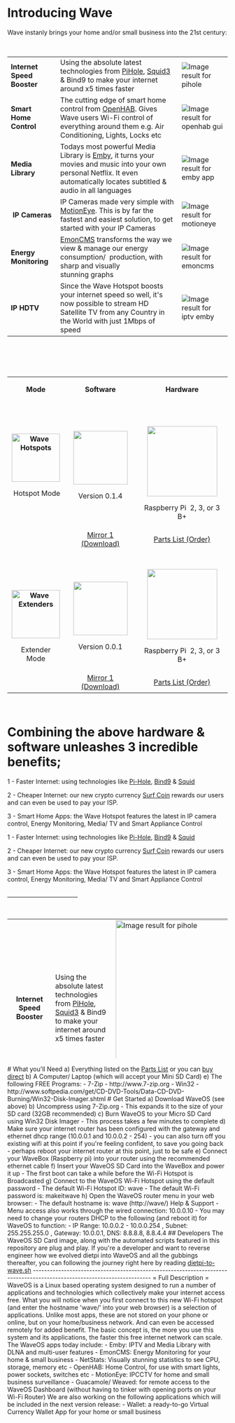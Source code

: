 <h1 id="mcetoc_1cb5rbkj50">Introducing&nbsp;Wave</h1>
<p>Wave&nbsp;instanly&nbsp;brings&nbsp;your home and/or small business into the&nbsp;21st century:</p>
<p>&nbsp;</p>
<table width="553">
  <tbody>
    <tr>
      <td><strong>Internet Speed Booster</strong></td>
      <td>Using the absolute latest technologies from <a href="https://pi-hole.net">PiHole</a>, <a href="https://squidproxy.org">Squid3</a> &amp; Bind9 to make your internet around x5 times faster&nbsp;</td>
      <td><img src="https://i0.wp.com/pi-hole.net/wp-content/uploads/2016/12/dashboard212.png?resize=525%2C336&amp;ssl=1" alt="Image result for pihole" /></td>
    </tr>
    <tr>
      <td><strong>Smart Home Control</strong></td>
      <td>The cutting edge of smart home control from <a href="https://www.openhab.org">OpenHAB</a>. Gives Wave users Wi-Fi control of everything around them e.g. Air Conditioning, Lights, Locks etc</td>
      <td><img src="https://docs.openhab.org/addons/uis/habpanel/doc/images/habpanel_screenshot1.png" alt="Image result for openhab gui" /></td>
    </tr>
    <tr>
      <td><strong>Media Library</strong></td>
      <td>Todays most powerful Media Library is <a href="https://emby.media">Emby</a>, it turns your movies and music into your own personal Netflix. It even automatically locates subtitled &amp; audio in all languages</td>
      <td><img src="https://lh3.googleusercontent.com/HemYqsE8tkSnuLGd7Xil9QTtwpliOHG5-OQN5oYcA8sbWy0SYdZ2LWI9Jchknw4lDvRZmvVkCw=w640-h400-e365" alt="Image result for emby app" /></td>
    </tr>
    <tr>
      <td>&nbsp;<strong>IP Cameras</strong></td>
      <td>IP Cameras made very simple with <a href="https://github.com/ccrisan/motioneye/wiki">MotionEye</a>. This is by far the fastest and easiest solution, to get started with your IP Cameras</td>
      <td><img src="https://iu8cri.altervista.org/wp-content/uploads/2017/09/motioneye_3.png" alt="Image result for motioneye" /></td>
    </tr>
    <tr>
      <td><strong>Energy Monitoring</strong></td>
      <td><a href="https://emoncms.org">EmonCMS</a> transforms the way we view &amp; manage our energy consumption/&nbsp; production, with sharp and visually stunning&nbsp;graphs</td>
      <td><img src="https://emoncms.org/Modules/site/emoncms_front.png" alt="Image result for emoncms" /></td>
    </tr>
    <tr>
      <td><strong>IP HDTV</strong></td>
      <td>Since the Wave Hotspot boosts your internet speed so well, it's now possible to stream HD Satellite TV from any Country in the World with just 1Mbps of speed</td>
      <td><img src="http://i.imgur.com/Y07Lpwp.png" alt="Image result for iptv emby" /></td>
    </tr>
  </tbody>
</table>
<h1 id="mcetoc_1cb5s9gnn5">&nbsp;</h1>
<table>
  <tbody>
    <tr>
      <td style="text-align: center;">
        <p><strong>Mode</strong></p>
      </td>
      <td style="text-align: center;"><strong>Software</strong></td>
      <td style="text-align: center;"><strong>Hardware</strong></td>
    </tr>
    <tr>
      <td style="text-align: center;">
        <p><strong><img src="https://thumb.ibb.co/iKdDZ7/wave_hotspots.png" alt="Wave Hotspots" width="110" height="110" /></strong></p>
        <p><strong>&nbsp;</strong>Hotspot Mode</p>
      </td>
      <td style="text-align: center;">
        <p><img src="https://encrypted-tbn0.gstatic.com/images?q=tbn:ANd9GcSaeH-_N07SOt_mhm31HnhPWPuX_K4Ky7QykZnR5hLGnRkku7Go" alt="" width="124" height="122" /></p>
        <p>Version&nbsp;0.1.4</p>
      </td>
      <td style="text-align: center;">
        <p>&nbsp;</p>
        <p><strong><img src="https://image.ibb.co/fGVAYS/wave_hotspot_0_1_0.png" alt="" width="160" height="160" /></strong></p>
        <p>Raspberry Pi&nbsp; 2, 3, or 3 B+</p>
      </td>
    </tr>
    <tr>
      <td style="text-align: center;">&nbsp;</td>
      <td style="text-align: center;"><a href="https://mega.nz/#!ZKYDGZiI!AhXw3_EXam4vBaWzHyjTHMpd8P4s7ZBJgcuk37s7-ao">Mirror 1 (Download)</a></td>
      <td style="text-align: center;"><a href="https://github.com/unclehowell/WaveOS/blob/master/parts-list.csv">Parts List (Order)</a></td>
    </tr>
    <tr>
      <td style="text-align: center;">&nbsp;</td>
      <td style="text-align: center;">&nbsp;</td>
      <td style="text-align: center;">&nbsp;</td>
    </tr>
    <tr>
      <td style="text-align: center;" rowspan="2">
        <p>&nbsp;</p>
        <p><strong><img src="https://thumb.ibb.co/jAesSS/extenders.png" alt="Wave Extenders" width="110" height="110" /></strong></p>
        <p>Extender Mode</p>
        <p>&nbsp;</p>
      </td>
      <td style="text-align: center;">
        <p><img src="https://encrypted-tbn0.gstatic.com/images?q=tbn:ANd9GcSaeH-_N07SOt_mhm31HnhPWPuX_K4Ky7QykZnR5hLGnRkku7Go" alt="" width="124" height="122" /></p>
        <p>Version&nbsp;0.0.1</p>
      </td>
      <td style="text-align: center;">
        <p><strong><img src="https://image.ibb.co/fGVAYS/wave_hotspot_0_1_0.png" alt="" width="160" height="160" /></strong></p>
        <p>Raspberry Pi&nbsp; 2, 3, or 3 B+</p>
      </td>
    </tr>
    <tr>
      <td style="text-align: center;"><a href="https://mega.nz/#!ZKYDGZiI!AhXw3_EXam4vBaWzHyjTHMpd8P4s7ZBJgcuk37s7-ao">Mirror 1 (Download)</a></td>
      <td style="text-align: center;"><a href="https://github.com/unclehowell/WaveOS/blob/master/parts-list.csv">Parts List (Order)</a></td>
    </tr>
  </tbody>
</table>
<p>&nbsp;</p>
<h1 id="mcetoc_1cb5rbkj81">Combining the above&nbsp;hardware &amp; software unleashes 3 incredible benefits;</h1>
<p>1 - Faster Internet: using technologies like <a href="https://pi-hole.net">Pi-Hole</a>, <a href="https://wiki.debian.org/Bind9">Bind9</a> &amp; <a href="https://squidproxy.org">Squid</a></p>
<p>2 - Cheaper Internet: our new crypto currency <a href="#">Surf Coin</a> rewards our users and can even be used to pay your ISP.</p>
<p>3 - Smart Home Apps: the Wave Hotspot features the latest in IP camera control, Energy Monitoring, Media/ TV and Smart Appliance Control</p>
<table>
  
 1 - Faster Internet: using technologies like <a href="https://pi-hole.net">Pi-Hole</a>, <a href="https://wiki.debian.org/Bind9">Bind9</a> &amp; <a href="https://squidproxy.org">Squid</a> 
 
 2 - Cheaper Internet: our new crypto currency <a href="#">Surf Coin</a> rewards our users and can even be used to pay your ISP. 
 
 3 - Smart Home Apps: the Wave Hotspot features the latest in IP camera control, Energy Monitoring, Media/ TV and Smart Appliance Control</p>
<table style="height: 1px; width: 32%; text-align: center; margin-right: calc(68%);">
<tbody>
<tr style="height: 18px;">
<td style="height: 18px; width: 131px;">&nbsp;</td>
<td style="text-align: center; height: 18px; width: 21.6102%;">Free</td>
<td style="text-align: center; height: 18px; width: 42.2316%;">&nbsp;Premium</td>
</tr>
<tr style="height: 32px;">
<td style="height: 32px; width: 131px; vertical-align: middle;">Speed Booster</td>
<td style="text-align: center; height: 32px; width: 21.6102%; vertical-align: middle;">&nbsp; x</td>
<td style="text-align: center; height: 32px; width: 42.2316%; vertical-align: middle;">&nbsp;x</td>
</tr>
<tr style="height: 18px;">
<td style="height: 18px; width: 131px; vertical-align: middle;">Smart Home</td>
<td style="height: 18px; width: 21.6102%; text-align: center; vertical-align: middle;">&nbsp;</td>
<td style="height: 18px; width: 42.2316%; text-align: center; vertical-align: middle;">&nbsp;x</td>
</tr>
<tr style="height: 18px;">
<td style="height: 18px; width: 131px; vertical-align: middle;">Media Library</td>
<td style="height: 18px; width: 21.6102%; text-align: center; vertical-align: middle;">&nbsp;</td>
<td style="height: 18px; width: 42.2316%; text-align: center; vertical-align: middle;">&nbsp;x</td>
</tr>
<tr style="height: 18px;">
<td style="height: 18px; width: 131px; vertical-align: middle;">IP Cameras</td>
<td style="height: 18px; width: 21.6102%; text-align: center; vertical-align: middle;">&nbsp;</td>
<td style="height: 18px; width: 42.2316%; text-align: center; vertical-align: middle;">&nbsp;x</td>
</tr>
<tr style="height: 18px;">
<td style="height: 18px; width: 131px; vertical-align: middle;">Energy Monitor</td>
<td style="height: 18px; width: 21.6102%; text-align: center; vertical-align: middle;">&nbsp;</td>
<td style="height: 18px; width: 42.2316%; text-align: center; vertical-align: middle;">&nbsp;x</td>
</tr>
<tr style="height: 18px;">
<td style="height: 18px; width: 131px; vertical-align: middle;">IPTV (USA)</td>
<td style="height: 18px; width: 21.6102%; text-align: center; vertical-align: middle;">&nbsp;</td>
<td style="height: 18px; width: 42.2316%; text-align: center; vertical-align: middle;">&nbsp;x</td>
</tr>
<tr style="height: 18px;">
<td style="height: 18px; width: 131px;">&nbsp;</td>
<td style="height: 18px; width: 21.6102%; text-align: center;">&nbsp;Free</td>
<td style="height: 18px; width: 42.2316%; text-align: center;"><a href="https://evr-solar.com/product/waveos-premium/">Subscribe Now</a></td>
</tr>
</tbody>
</table>
<p>&nbsp;</p>
<table style="height: 318px; margin-left: auto; margin-right: auto;" width="553">
<tbody>
<tr>
<td style="width: 177px; text-align: center;"><strong>Internet Speed Booster</strong></td>
<td style="width: 177px; text-align: left;">Using the absolute latest technologies from <a href="https://pi-hole.net">PiHole</a>, <a href="https://squidproxy.org">Squid3</a> &amp; Bind9 to make your internet around x5 times faster&nbsp;</td>
<td style="width: 177px;"><img style="image-rendering: crisp-edges; -ms-interpolation-mode: nearest-neighbor; min-width: auto!important; height: 400px;" src="https://i0.wp.com/pi-hole.net/wp-content/uploads/2016/12/dashboard212.png?resize=525%2C336&amp;ssl=1" alt="Image result for pihole" /></td>
</tr>
<tr>
<td style="width: 177px; text-align: center;"><strong>Smart Home Control</strong></td>
<td style="width: 177px;">The cutting edge of smart home control from <a href="https://www.openhab.org">OpenHAB</a>. Gives Wave users Wi-Fi control of everything around them e.g. Air Conditioning, Lights, Locks etc</td>
<td style="width: 177px;"><img style="image-rendering: crisp-edges; -ms-interpolation-mode: nearest-neighbor; min-width: auto!important; height: 400px;" src="https://docs.openhab.org/addons/uis/habpanel/doc/images/habpanel_screenshot1.png" alt="Image result for openhab gui" /></td>
</tr>
<tr>
<td style="width: 177px; text-align: center;"><strong>Media Library</strong></td>
<td style="width: 177px;">Todays most powerful Media Library is <a href="https://emby.media">Emby</a>, it turns your movies and music into your own personal Netflix. It even automatically locates subtitled &amp; audio in all languages</td>
<td style="width: 177px;"><img style="image-rendering: crisp-edges; -ms-interpolation-mode: nearest-neighbor; min-width: auto!important; height: 400px;" src="https://lh3.googleusercontent.com/HemYqsE8tkSnuLGd7Xil9QTtwpliOHG5-OQN5oYcA8sbWy0SYdZ2LWI9Jchknw4lDvRZmvVkCw=w640-h400-e365" alt="Image result for emby app" /></td>
</tr>
<tr>
<td style="width: 177px; text-align: center;">&nbsp;<strong>IP Cameras</strong></td>
<td style="width: 177px;">IP Cameras made very simple with <a href="https://github.com/ccrisan/motioneye/wiki">MotionEye</a>. This is by far the fastest and easiest solution, to get started with your IP Cameras</td>
<td style="width: 177px;"><img style="image-rendering: crisp-edges; -ms-interpolation-mode: nearest-neighbor; min-width: auto!important; height: 400px;" src="https://iu8cri.altervista.org/wp-content/uploads/2017/09/motioneye_3.png" alt="Image result for motioneye" /></td>
</tr>
<tr>
<td style="width: 177px; text-align: center;"><strong>Energy Monitoring</strong></td>
<td style="width: 177px;"><a href="https://emoncms.org">EmonCMS</a> transforms the way we view &amp; manage our energy consumption/&nbsp; production, with sharp and visually stunning&nbsp;graphs</td>
<td style="width: 177px;"><img style="image-rendering: crisp-edges; -ms-interpolation-mode: nearest-neighbor; min-width: auto!important; height: 400px;" src="https://emoncms.org/Modules/site/emoncms_front.png" alt="Image result for emoncms" /></td>
</tr>
<tr>
<td style="width: 177px; text-align: center;"><strong>IP HDTV</strong></td>
<td style="width: 177px;">Since the Wave Hotspot boosts your internet speed so well, it's now possible to stream HD Satellite TV from any Country in the World with just 1Mbps of speed</td>
<td style="width: 177px;"><img style="image-rendering: crisp-edges; -ms-interpolation-mode: nearest-neighbor; min-width: auto!important; height: 400px;" src="http://i.imgur.com/Y07Lpwp.png" alt="Image result for iptv emby" /></td>
</tr>
</tbody>
</table>
<p># What you'll Need a) Everything listed on the <a href="https://github.com/unclehowell/WaveOS/blob/master/parts-list.csv">Parts List</a> or you can <a href="#">buy direct</a> b) A Computer/ Laptop (which will accept your Mini SD Card) e) The following FREE Programs: - 7-Zip - http://www.7-zip.org - Win32 - http://www.softpedia.com/get/CD-DVD-Tools/Data-CD-DVD-Burning/Win32-Disk-Imager.shtml # Get Started a) Download WaveOS (see above) b) Uncompress using 7-Zip.org - This expands it to the size of your SD card (32GB recommended) c) Burn WaveOS to your Micro SD Card using Win32 Disk Imager - This process takes a few minutes to complete d) Make sure your internet router has been configured with the gateway and ethernet dhcp range (10.0.0.1 and 10.0.0.2 - 254) - you can also turn off you existing wifi at this point if you're feeling confident, to save you going back - perhaps reboot your internet router at this point, just to be safe e) Connect your WaveBox (Raspberry pi) into your router using the recommended ethernet cable f) Insert your WaveOS SD Card into the WaveBox and power it up - The first boot can take a while before the Wi-Fi Hotspot is Broadcasted g) Connect to the WaveOS Wi-Fi Hotspot using the default password - The default Wi-Fi Hotspot ID: wave - The default Wi-Fi password is: makeitwave h) Open the WaveOS router menu in your web browser: - The default hostname is: wave (http://wave/) Help &amp; Support - Menu access also works through the wired connection: 10.0.0.10 - You may need to change your routers DHCP to the following (and reboot it) for WaveOS to function: - IP Range: 10.0.0.2 - 10.0.0.254 , Subnet: 255.255.255.0 , Gateway: 10.0.0.1, DNS: 8.8.8.8, 8.8.4.4 ## Developers The WaveOS SD Card image, along with the automated scripts featured in this repository are plug and play. If you're a developer and want to reverse engineer how we evolved dietpi into WaveOS and all the gubbings thereafter, you can following the journey right here by reading <a href="https://github.com/unclehowell/WaveOS/blob/master/dietpi-to-wave.sh">dietpi-to-wave.sh</a> ------------------------------------------------------------------------------------------------------------------------ = Full Description = WaveOS is a Linux based operating system designed to run a number of applications and technologies which collectively make your internet access free. What you will notice when you first connect to this new Wi-Fi hotspot (and enter the hostname 'wave/' into your web browser) is a selection of applications. Unlike most apps, these are not stored on your phone or online, but on your home/business network. And can even be accessed remotely for added benefit. The basic concept is, the more you use this system and its applications, the faster this free internet network can scale. The WaveOS apps today include: - Emby: IPTV and Media Library with DLNA and multi-user features - EmonCMS: Energy Monitoring for your home &amp; small business - NetStats: Visually stunning statistics to see CPU, storage, memory etc - OpenHAB: Home Control, for use with smart lights, power sockets, switches etc - MotionEye: IPCCTV for home and small business surveillance - Guacamole/ Weaved: for remote access to the WaveOS Dashboard (without having to tinker with opening ports on your Wi-Fi Router) We are also working on the following applications which will be included in the next version release: - Wallet: a ready-to-go Virtual Currency Wallet App for your home or small business</p>
